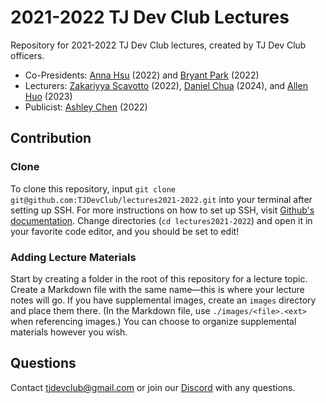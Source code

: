 # 2021-2022 TJ Dev Club Lectures

Repository for 2021-2022 TJ Dev Club lectures, created by TJ Dev Club officers.

- Co-Presidents: [Anna Hsu](https://github.com/annaahsu) (2022) and [Bryant Park](https://github.com/bryantpark04) (2022)
- Lecturers: [Zakariyya Scavotto](https://github.com/ZakariyyaScavotto) (2022), [Daniel Chua](https://github.com/danieljschua) (2024), and [Allen Huo](https://github.com/allenh99) (2023)
- Publicist: [Ashley Chen](https://github.com/ashleychen738) (2022)

## Contribution

### Clone

To clone this repository, input `git clone git@github.com:TJDevClub/lectures2021-2022.git` into your terminal after setting up SSH. For more instructions on how to set up SSH, visit [Github's documentation](https://docs.github.com/en/github/authenticating-to-github/connecting-to-github-with-ssh/generating-a-new-ssh-key-and-adding-it-to-the-ssh-agent). Change directories (`cd lectures2021-2022`) and open it in your favorite code editor, and you should be set to edit!

### Adding Lecture Materials

Start by creating a folder in the root of this repository for a lecture topic. Create a Markdown file with the same name&mdash;this is where your lecture notes will go. If you have supplemental images, create an `images` directory and place them there. (In the Markdown file, use `./images/<file>.<ext>` when referencing images.) You can choose to organize supplemental materials however you wish.

## Questions

Contact [tjdevclub@gmail.com](mailto:tjdevclub@gmail.com) or join our [Discord](https://discord.gg/DsAqJ9d9fU) with any questions.
